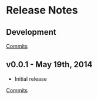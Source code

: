 # Release Notes

## Development

[Commits](https://github.com/walmartlabs/hula-hoop/compare/v0.0.1...master)

## v0.0.1 - May 19th, 2014
- Initial release

[Commits](https://github.com/walmartlabs/hula-hoop/compare/09f802d...v0.0.1)
